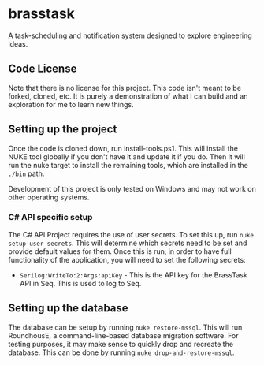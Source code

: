 # brasstask
A task-scheduling and notification system designed to explore engineering ideas.

## Code License

Note that there is no license for this project. This code isn't meant to be forked, cloned, etc. It is purely a demonstration of what I can build and an exploration for me to learn new things.

## Setting up the project

Once the code is cloned down, run install-tools.ps1. This will install the NUKE tool globally if you don't have it and update it if you do. Then it will run the nuke target to install the remaining tools, which are installed in the `./bin` path.

Development of this project is only tested on Windows and may not work on other operating systems.

### C# API specific setup

The C# API Project requires the use of user secrets. To set this up, run `nuke setup-user-secrets`. This will determine which secrets need to be set and provide default values for them. Once this is run, in order to have full functionality of the application, you will need to set the following secrets:

- `Serilog:WriteTo:2:Args:apiKey` - This is the API key for the BrassTask API in Seq. This is used to log to Seq.

## Setting up the database

The database can be setup by running `nuke restore-mssql`. This will run RoundhousE, a command-line-based database migration software. For testing purposes, it may make sense to quickly drop and recreate the database. This can be done by running `nuke drop-and-restore-mssql`.

